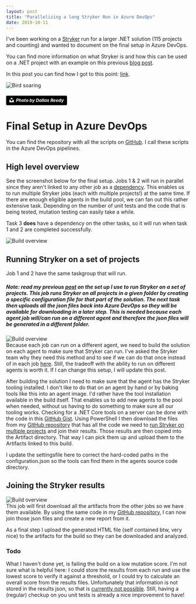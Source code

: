 ```yaml
---
layout: post
title: "Parallelizing a long Stryker Run in Azure DevOps"
date: 2019-10-11
---
```


I've been working on a [Stryker](https://stryker-mutator.io/stryker-net/) run for a larger .NET solution (115 projects and counting) and wanted to document on the final setup in Azure DevOps. 

You can find more information on what Stryker is and how this can be used on a .NET project with an example on this previous [blog post](https://rajbos.github.io/blog/2019/09/04/Use-Stryker-Azure-DevOps). 

In this post you can find how I got to this point: [link](https://rajbos.github.io/blog/2019/10/04/Runnning-Stryker-in-a-large-solution).

![Bird soaring](/images/20191011/dallas-reedy-NEJFAS1Okho-unsplash.jpg)
##### <a style="background-color:black;color:white;text-decoration:none;padding:4px 6px;font-family:-apple-system, BlinkMacSystemFont, &quot;San Francisco&quot;, &quot;Helvetica Neue&quot;, Helvetica, Ubuntu, Roboto, Noto, &quot;Segoe UI&quot;, Arial, sans-serif;font-size:12px;font-weight:bold;line-height:1.2;display:inline-block;border-radius:3px" href="https://unsplash.com/@dallasreedy?utm_medium=referral&amp;utm_campaign=photographer-credit&amp;utm_content=creditBadge" target="_blank" rel="noopener noreferrer" title="Photo by Dallas Reedy"><span style="display:inline-block;padding:2px 3px"><svg xmlns="http://www.w3.org/2000/svg" style="height:12px;width:auto;position:relative;vertical-align:middle;top:-2px;fill:white" viewBox="0 0 32 32"><title>unsplash-logo</title><path d="M10 9V0h12v9H10zm12 5h10v18H0V14h10v9h12v-9z"></path></svg></span><span style="display:inline-block;padding:2px 3px">Photo by Dallas Reedy</span></a>

# Final Setup in Azure DevOps
You can find the repository with all the scripts on [GitHub](https://github.com/rajbos/Stryker.MultipleProjectRunner). I call these scripts in the Azure DevOps pipelines.

## High level overview
See the screenshot below for the final setup. Jobs 1 & 2 will run in parallel since they aren't linked to any other job as a [dependency](https://docs.microsoft.com/en-us/azure/devops/pipelines/process/phases?view=azure-devops&tabs=classic#dependencies&WT.mc_id=DOP-MVP-5003719). This enables us to run multiple Stryker jobs (each with multiple projects!) at the same time. If there are enough eligible agents in the build pool, we can fan out this rather extensive task. Depending on the number of unit tests and the code that is being tested, mutation testing can easily take a while.

Task 3 **does** have a dependency on the other tasks, so it will run when task 1 and 2 are completed successfully. 

![Build overview](/images/20191011/20191011_01_Overview.png)  


## Running Stryker on a set of projects
Job 1 and 2 have the same taskgroup that will run.  
##### Note: read my previous [post](https://rajbos.github.io/blog/2019/10/04/Runnning-Stryker-in-a-large-solution) on the set up I use to run Stryker on a set of projects. This job runs Stryker on all projects in a given folder by creating a specific configuration file for that part of the solution. The next task then uploads all the json files back into Azure DevOps so they will be available for downloading in a later step. This is needed because each agent job will/can run on a different agent and therefore the json files will be generated in a different folder. 
![Build overview](/images/20191011/20191011_02_RunStrykerfromSettingsfile.png)  
Because each job can run on a different agent, we need to build the solution on each agent to make sure that Stryker can run. I've asked the Stryker team why they need this method and to see if we can do that once instead of in each job [here](https://github.com/stryker-mutator/stryker-net/issues/762). Still, the tradeoff with the ability to run on different agents is worth it. If I can change this setup, I will update this post.

After building the solution I need to make sure that the agent has the Stryker tooling installed. I don't like to do that on an agent by hand or by baking tools like this into an agent image. I'd rather have the tool installation available in the build itself. That enables us to add new agents to the pool when needed, without us having to do something to make sure all our tooling works. Checking for a .NET Core tools on a server can be done with the code in this [GitHub Gist](https://gist.github.com/rajbos/b148e9833a5d08165188dbe00cc32301). 
Using PowerShell I then download the files from my [GitHub repository](https://github.com/rajbos/Stryker.MultipleProjectRunner) that has all the code we need to [run Stryker on multiple projects](https://rajbos.github.io/blog/2019/10/04/Runnning-Stryker-in-a-large-solution) and join their results. Those results are then copied into the Artifact directory. That way I can pick them up and upload them to the Artifacts linked to this build.

I update the settingsfile here to correct the hard-coded paths in the configuration.json so the tools can find them in the agents source code directory. 

## Joining the Stryker results
![Build overview](/images/20191011/20191011_03_CreateStrykerReport.png)  
This job will first download all the artifacts from the other jobs so we have them available. By using the same code in my [GitHub repository](https://github.com/rajbos/Stryker.MultipleProjectRunner), I can now join those json files and create a new report from it. 

As a final step I upload the generated HTML file (self contained btw, very nice) to the artifacts for the build so they can be downloaded and analyzed.

### Todo
What I haven't done yet, is failing the build on a low mutation score. I'm not sure what is helpful here: I could store the results from each run and use the lowest score to verify it against a threshold, or I could try to calculate an overall score from the results files. Unfortunately that information is not stored in the results json, so that is [currently not possible](https://github.com/stryker-mutator/stryker-net/issues/763). Still, having a (regular) checkup on you unit tests is already a nice improvement to have!